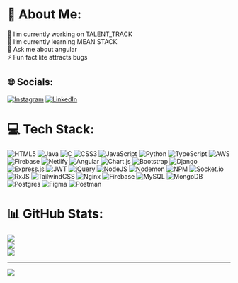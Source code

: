 # 💫 About Me:
🔭 I’m currently working on TALENT_TRACK<br>🌱 I’m currently learning MEAN STACK<br>💬 Ask me about angular<br>⚡ Fun fact lite attracts bugs


## 🌐 Socials:
[![Instagram](https://img.shields.io/badge/Instagram-%23E4405F.svg?logo=Instagram&logoColor=white)](https://instagram.com/bibinambro) [![LinkedIn](https://img.shields.io/badge/LinkedIn-%230077B5.svg?logo=linkedin&logoColor=white)](https://linkedin.com/in/bibinambro011) 

# 💻 Tech Stack:
![HTML5](https://img.shields.io/badge/html5-%23E34F26.svg?style=flat&logo=html5&logoColor=white) ![Java](https://img.shields.io/badge/java-%23ED8B00.svg?style=flat&logo=openjdk&logoColor=white) ![C](https://img.shields.io/badge/c-%2300599C.svg?style=flat&logo=c&logoColor=white) ![CSS3](https://img.shields.io/badge/css3-%231572B6.svg?style=flat&logo=css3&logoColor=white) ![JavaScript](https://img.shields.io/badge/javascript-%23323330.svg?style=flat&logo=javascript&logoColor=%23F7DF1E) ![Python](https://img.shields.io/badge/python-3670A0?style=flat&logo=python&logoColor=ffdd54) ![TypeScript](https://img.shields.io/badge/typescript-%23007ACC.svg?style=flat&logo=typescript&logoColor=white) ![AWS](https://img.shields.io/badge/AWS-%23FF9900.svg?style=flat&logo=amazon-aws&logoColor=white) ![Firebase](https://img.shields.io/badge/firebase-%23039BE5.svg?style=flat&logo=firebase) ![Netlify](https://img.shields.io/badge/netlify-%23000000.svg?style=flat&logo=netlify&logoColor=#00C7B7) ![Angular](https://img.shields.io/badge/angular-%23DD0031.svg?style=flat&logo=angular&logoColor=white) ![Chart.js](https://img.shields.io/badge/chart.js-F5788D.svg?style=flat&logo=chart.js&logoColor=white) ![Bootstrap](https://img.shields.io/badge/bootstrap-%238511FA.svg?style=flat&logo=bootstrap&logoColor=white) ![Django](https://img.shields.io/badge/django-%23092E20.svg?style=flat&logo=django&logoColor=white) ![Express.js](https://img.shields.io/badge/express.js-%23404d59.svg?style=flat&logo=express&logoColor=%2361DAFB) ![JWT](https://img.shields.io/badge/JWT-black?style=flat&logo=JSON%20web%20tokens) ![jQuery](https://img.shields.io/badge/jquery-%230769AD.svg?style=flat&logo=jquery&logoColor=white) ![NodeJS](https://img.shields.io/badge/node.js-6DA55F?style=flat&logo=node.js&logoColor=white) ![Nodemon](https://img.shields.io/badge/NODEMON-%23323330.svg?style=flat&logo=nodemon&logoColor=%BBDEAD) ![NPM](https://img.shields.io/badge/NPM-%23CB3837.svg?style=flat&logo=npm&logoColor=white) ![Socket.io](https://img.shields.io/badge/Socket.io-black?style=flat&logo=socket.io&badgeColor=010101) ![RxJS](https://img.shields.io/badge/rxjs-%23B7178C.svg?style=flat&logo=reactivex&logoColor=white) ![TailwindCSS](https://img.shields.io/badge/tailwindcss-%2338B2AC.svg?style=flat&logo=tailwind-css&logoColor=white) ![Nginx](https://img.shields.io/badge/nginx-%23009639.svg?style=flat&logo=nginx&logoColor=white) ![Firebase](https://img.shields.io/badge/Firebase-039BE5?style=flat&logo=Firebase&logoColor=white) ![MySQL](https://img.shields.io/badge/mysql-%2300000f.svg?style=flat&logo=mysql&logoColor=white) ![MongoDB](https://img.shields.io/badge/MongoDB-%234ea94b.svg?style=flat&logo=mongodb&logoColor=white) ![Postgres](https://img.shields.io/badge/postgres-%23316192.svg?style=flat&logo=postgresql&logoColor=white) ![Figma](https://img.shields.io/badge/figma-%23F24E1E.svg?style=flat&logo=figma&logoColor=white) ![Postman](https://img.shields.io/badge/Postman-FF6C37?style=flat&logo=postman&logoColor=white)
# 📊 GitHub Stats:
![](https://github-readme-stats.vercel.app/api?username=bibinambro011&theme=dark&hide_border=false&include_all_commits=false&count_private=false)<br/>
![](https://github-readme-streak-stats.herokuapp.com/?user=bibinambro011&theme=dark&hide_border=false)<br/>
![](https://github-readme-stats.vercel.app/api/top-langs/?username=bibinambro011&theme=dark&hide_border=false&include_all_commits=false&count_private=false&layout=compact)

---
[![](https://visitcount.itsvg.in/api?id=bibinambro011&icon=0&color=0)](https://visitcount.itsvg.in)

<!-- Proudly created with GPRM ( https://gprm.itsvg.in ) -->
